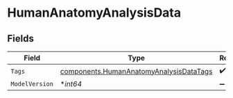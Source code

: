 # HumanAnatomyAnalysisData


## Fields

| Field                                                                                              | Type                                                                                               | Required                                                                                           | Description                                                                                        | Example                                                                                            |
| -------------------------------------------------------------------------------------------------- | -------------------------------------------------------------------------------------------------- | -------------------------------------------------------------------------------------------------- | -------------------------------------------------------------------------------------------------- | -------------------------------------------------------------------------------------------------- |
| `Tags`                                                                                             | [components.HumanAnatomyAnalysisDataTags](../../models/components/humananatomyanalysisdatatags.md) | :heavy_check_mark:                                                                                 | N/A                                                                                                |                                                                                                    |
| `ModelVersion`                                                                                     | **int64*                                                                                           | :heavy_minus_sign:                                                                                 | N/A                                                                                                | 1                                                                                                  |